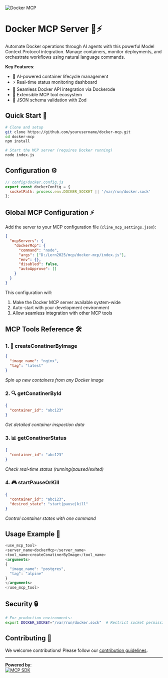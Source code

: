 ![Docker MCP](https://img.icons8.com/color/96/000000/docker.png) 
# Docker MCP Server 🐳⚡

Automate Docker operations through AI agents with this powerful Model Context Protocol integration. Manage containers, monitor deployments, and orchestrate workflows using natural language commands.

**Key Features**:
- 🤖 AI-powered container lifecycle management
- ⚡ Real-time status monitoring dashboard
- 🔄 Seamless Docker API integration via Dockerode
- 🧩 Extensible MCP tool ecosystem
- 📡 JSON schema validation with Zod

## Quick Start 🚀

```bash
# Clone and setup
git clone https://github.com/yourusername/docker-mcp.git
cd docker-mcp
npm install

# Start the MCP server (requires Docker running)
node index.js
```

## Configuration ⚙️
```javascript
// config/docker.config.js
export const dockerConfig = {
  socketPath: process.env.DOCKER_SOCKET || '/var/run/docker.sock'
};
```

## Global MCP Configuration ⚡

Add the server to your MCP configuration file (`cline_mcp_settings.json`):

```json
{
  "mcpServers": {
    "dockerMcp": {
      "command": "node",
      "args": ["D:/Lern2025/mcp/docker-mcp/index.js"],
      "env": {},
      "disabled": false,
      "autoApprove": []
    }
  }
}
```

This configuration will:
1. Make the Docker MCP server available system-wide
2. Auto-start with your development environment
3. Allow seamless integration with other MCP tools

## MCP Tools Reference 🛠️

### 1. 🐣 createConatinerByImage
```json
{
  "image_name": "nginx",
  "tag": "latest"
}
```
*Spin up new containers from any Docker image*

### 2. 🔍 getConatinerById
```json
{
  "container_id": "abc123"
}
```
*Get detailed container inspection data*

### 3. 📊 getConatinerStatus  
```json
{
  "container_id": "abc123"
}
```
*Check real-time status (running/paused/exited)*

### 4. 🎮 startPauseOrKill
```json
{
  "container_id": "abc123",
  "desired_state": "start|pause|kill"
}
```
*Control container states with one command*

## Usage Example 🤖
```javascript
<use_mcp_tool>
<server_name>dockerMcp</server_name>
<tool_name>createConatinerByImage</tool_name>
<arguments>
{
  "image_name": "postgres",
  "tag": "alpine"
}
</arguments>
</use_mcp_tool>
```

## Security 🔒
```bash
# For production environments:
export DOCKER_SOCKET="/var/run/docker.sock"  # Restrict socket permissions
```

## Contributing 👥
We welcome contributions! Please follow our [contribution guidelines](CONTRIBUTING.md).

---

**Powered by**:  
[![MCP SDK](https://img.shields.io/badge/MCP_SDK-1.7.0-blue)](https://modelcontextprotocol.dev)
